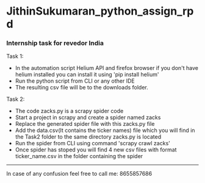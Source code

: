 # JithinSukumaran_python_assign_rpd
### Internship task for revedor India

Task 1:
- In the automation script Helium API and firefox browser if you don't have helium installed you can install it using 'pip install helium'
- Run the python script from CLI or any other IDE 
- The resulting csv file will be to the downloads folder.

Task 2:
- The code zacks.py is a scrapy spider code
- Start a project in scrapy and create a spider named zacks
- Replace the generated spider file with this zacks.py file
- Add the data.csv(It contains the ticker names) file which you will find in the Task2 folder to the same directory zacks.py is located
- Run the spider from CLI using command 'scrapy crawl zacks'
- Once spider has stoped you will find 4 new csv files with format ticker_name.csv in the folder containing the spider

---
In case of any confusion feel free to call me:
8655857686
